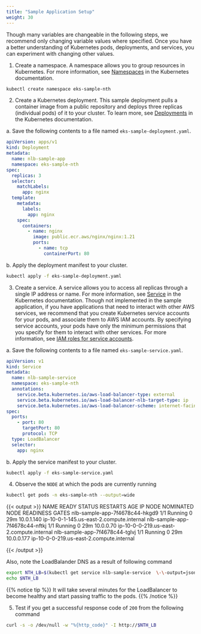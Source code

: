 ```yaml
---
title: "Sample Application Setup"
weight: 30
---
```


Though many variables are changeable in the following steps, we recommend only changing variable values where specified. Once you have a better understanding of Kubernetes pods, deployments, and services, you can experiment with changing other values.

1. Create a namespace. A namespace allows you to group resources in Kubernetes. For more information, see [Namespaces](https://kubernetes.io/docs/concepts/overview/working-with-objects/namespaces/) in the Kubernetes documentation. 

```bash
kubectl create namespace eks-sample-nth
```

2. Create a Kubernetes deployment. This sample deployment pulls a container image from a public repository and deploys three replicas (individual pods) of it to your cluster. To learn more, see [Deployments](https://kubernetes.io/docs/concepts/workloads/controllers/deployment/) in the Kubernetes documentation.

a. Save the following contents to a file named `eks-sample-deployment.yaml`.

```yaml
apiVersion: apps/v1
kind: Deployment
metadata:
  name: nlb-sample-app
  namespace: eks-sample-nth
spec:
  replicas: 3
  selector:
    matchLabels:
      app: nginx
  template:
    metadata:
      labels:
        app: nginx
    spec:
      containers:
        - name: nginx
          image: public.ecr.aws/nginx/nginx:1.21
          ports:
            - name: tcp
              containerPort: 80

```

b. Apply the deployment manifest to your cluster.

```bash
kubectl apply -f eks-sample-deployment.yaml
```

3. Create a service. A service allows you to access all replicas through a single IP address or name. For more information, see [Service](https://kubernetes.io/docs/concepts/services-networking/service/) in the Kubernetes documentation. Though not implemented in the sample application, if you have applications that need to interact with other AWS services, we recommend that you create Kubernetes service accounts for your pods, and associate them to AWS IAM accounts. By specifying service accounts, your pods have only the minimum permissions that you specify for them to interact with other services. For more information, see [IAM roles for service accounts](https://docs.aws.amazon.com/eks/latest/userguide/iam-roles-for-service-accounts.html).

a. Save the following contents to a file named `eks-sample-service.yaml`.

```yaml
apiVersion: v1
kind: Service
metadata:
  name: nlb-sample-service
  namespace: eks-sample-nth
  annotations:
    service.beta.kubernetes.io/aws-load-balancer-type: external
    service.beta.kubernetes.io/aws-load-balancer-nlb-target-type: ip
    service.beta.kubernetes.io/aws-load-balancer-scheme: internet-facing
spec:
  ports:
    - port: 80
      targetPort: 80
      protocol: TCP
  type: LoadBalancer
  selector:
    app: nginx
```

b. Apply the service manifest to your cluster.

```bash
kubectl apply -f eks-sample-service.yaml
```

4. Observe the `NODE` at which the pods are currently running

```bash
kubectl get pods -n eks-sample-nth --output=wide
```

{{< output >}}
NAME                             READY   STATUS    RESTARTS   AGE   IP           NODE                                       NOMINATED NODE   READINESS GATES
nlb-sample-app-7f4678c44-hkgd9   1/1     Running   0          29m   10.0.1.140   ip-10-0-1-145.us-east-2.compute.internal   <none>           <none>
nlb-sample-app-7f4678c44-nftkj   1/1     Running   0          29m   10.0.0.70    ip-10-0-0-219.us-east-2.compute.internal   <none>           <none>
nlb-sample-app-7f4678c44-tglvj   1/1     Running   0          29m   10.0.0.177   ip-10-0-0-219.us-east-2.compute.internal   <none>           <none>

{{< /output >}}


Also, note the LoadBalander DNS as a result of following command

```bash
export NTH_LB=$(kubectl get service nlb-sample-service  \-\-output=jsonpath='{.status.loadBalancer.ingress[0].hostname}' -n eks-sample-nth)
echo $NTH_LB
```

{{% notice tip %}}
It will take several minutes for the LoadBalancer to become healthy and start passing traffic to the pods.
{{% /notice %}}

5. Test if you get a successful response code of `200` from the following command

```bash
curl -s -o /dev/null -w "%{http_code}" -I http://$NTH_LB
```